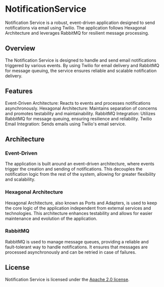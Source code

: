 # NotificationService


Notification Service is a robust, event-driven application designed to send notifications via email using Twilio. The application follows Hexagonal Architecture and leverages RabbitMQ for resilient message processing.

## Overview

The Notification Service is designed to handle and send email notifications triggered by various events. By using Twilio for email delivery and RabbitMQ for message queuing, the service ensures reliable and scalable notification delivery.

## Features

Event-Driven Architecture: Reacts to events and processes notifications asynchronously.
Hexagonal Architecture: Maintains separation of concerns and promotes testability and maintainability.
RabbitMQ Integration: Utilizes RabbitMQ for message queuing, ensuring resilience and reliability.
Twilio Email Integration: Sends emails using Twilio's email service.

## Architecture

### Event-Driven

The application is built around an event-driven architecture, where events trigger the creation and sending of notifications. This decouples the notification logic from the rest of the system, allowing for greater flexibility and scalability.

### Hexagonal Architecture

Hexagonal Architecture, also known as Ports and Adapters, is used to keep the core logic of the application independent from external services and technologies. This architecture enhances testability and allows for easier maintenance and evolution of the application.

### RabbitMQ

RabbitMQ is used to manage message queues, providing a reliable and fault-tolerant way to handle notifications. It ensures that messages are processed asynchronously and can be retried in case of failures.

## License
Notification Service is licensed under the [Apache 2.0 license](./LICENSE).
